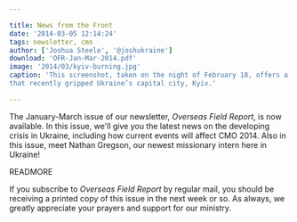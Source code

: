 ```yaml
---

title: News from the Front
date: '2014-03-05 12:14:24'
tags: newsletter, cmo
author: ['Joshua Steele', '@joshukraine']
download: 'OFR-Jan-Mar-2014.pdf'
image: '2014/03/kyiv-burning.jpg'
caption: 'This screenshot, taken on the night of February 18, offers a glimpse of the violence and turmoil
that recently gripped Ukraine’s capital city, Kyiv.'

---
```


The January-March issue of our newsletter, *Overseas Field Report*, is now available. In this issue, we'll give you the latest news on the developing crisis in Ukraine, including how current events will affect CMO 2014. Also in this issue, meet Nathan Gregson, our newest missionary intern here in Ukraine!

READMORE

If you subscribe to *Overseas Field Report* by regular mail, you should be receiving a printed copy of this issue in the next week or so. As always, we greatly appreciate your prayers and support for our ministry.
